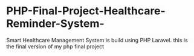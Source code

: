 # PHP-Final-Project-Healthcare-Reminder-System-
Smart Healthcare Management System is build using PHP Laravel. this is the final version of my php final project
